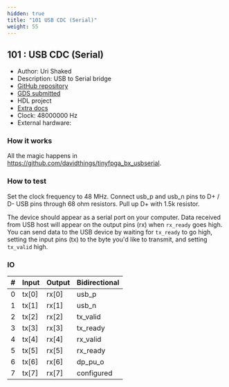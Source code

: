 ```yaml
---
hidden: true
title: "101 USB CDC (Serial)"
weight: 55
---
```


## 101 : USB CDC (Serial)

* Author: Uri Shaked
* Description: USB to Serial bridge
* [GitHub repository](https://github.com/TinyTapeout/tt04-usbcdc)
* [GDS submitted](https://github.com/TinyTapeout/tt04-usbcdc/actions/runs/5723019261)
* HDL project
* [Extra docs]()
* Clock: 48000000 Hz
* External hardware: 



### How it works

All the magic happens in https://github.com/davidthings/tinyfpga_bx_usbserial.


### How to test

Set the clock frequency to 48 MHz.
Connect usb_p and usb_n pins to D+ / D- USB pins through 68 ohm resistors.
Pull up D+ with 1.5k resistor.

The device should appear as a serial port on your computer.
Data received from USB host will appear on the output pins (rx) when `rx_ready` goes high.
You can send data to the USB device by waiting for `tx_ready` to go high,
setting the input pins (tx) to the byte you'd like to transmit, and setting `tx_valid` high.


### IO

| # | Input        | Output       | Bidirectional      |
|---|--------------|--------------| -------------------|
| 0 | tx[0]  | rx[0] | usb_p |
| 1 | tx[1]  | rx[1] | usb_n |
| 2 | tx[2]  | rx[2] | tx_valid |
| 3 | tx[3]  | rx[3] | tx_ready |
| 4 | tx[4]  | rx[4] | rx_valid |
| 5 | tx[5]  | rx[5] | rx_ready |
| 6 | tx[6]  | rx[6] | dp_pu_o |
| 7 | tx[7]  | rx[7] | configured |
